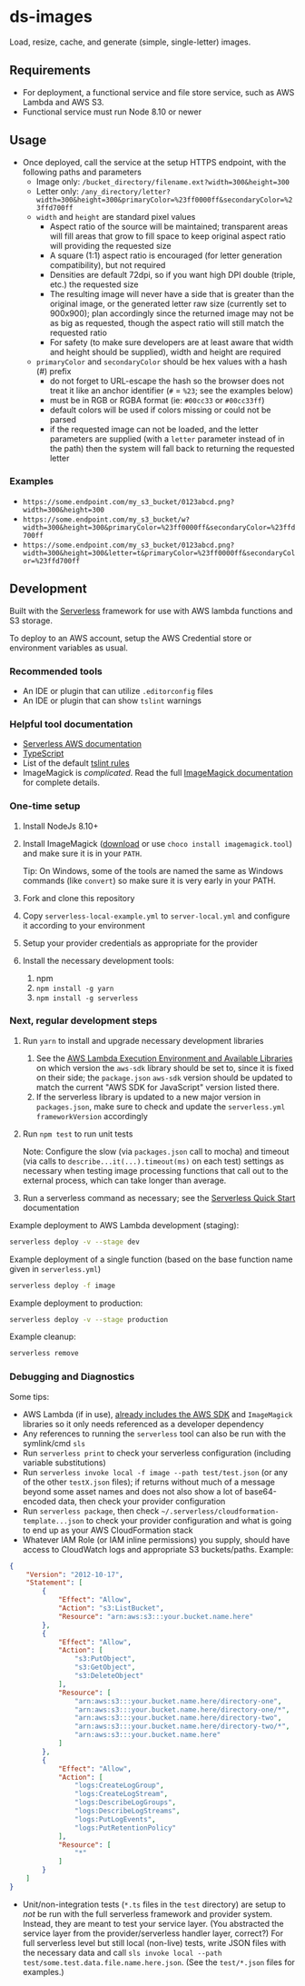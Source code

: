 # ds-images

Load, resize, cache, and generate (simple, single-letter) images.

## Requirements

* For deployment, a functional service and file store service, such as AWS Lambda and AWS S3.
* Functional service must run Node 8.10 or newer

## Usage

* Once deployed, call the service at the setup HTTPS endpoint, with the following paths and parameters
  * Image only: `/bucket_directory/filename.ext?width=300&height=300`
  * Letter only: `/any_directory/letter?width=300&height=300&primaryColor=%23ff0000ff&secondaryColor=%23ffd700ff`
  * `width` and `height` are standard pixel values
    * Aspect ratio of the source will be maintained; transparent areas will fill areas that grow to fill space to keep original aspect ratio will providing the requested size
    * A square (1:1) aspect ratio is encouraged (for letter generation compatibility), but not required
    * Densities are default 72dpi, so if you want high DPI double (triple, etc.) the requested size
    * The resulting image will never have a side that is greater than the original image, or the generated letter raw size (currently set to 900x900); plan accordingly since the returned image may not be as big as requested, though the aspect ratio will still match the requested ratio
    * For safety (to make sure developers are at least aware that width and height should be supplied), width and height are required
  * `primaryColor` and `secondaryColor` should be hex values with a hash (#) prefix
    * do not forget to URL-escape the hash so the browser does not treat it like an anchor identifier (`#` = `%23`; see the examples below)
    * must be in RGB or RGBA format (ie: `#00cc33` or `#00cc33ff`)
    * default colors will be used if colors missing or could not be parsed
    * if the requested image can not be loaded, and the letter parameters are supplied (with a `letter` parameter instead of in the path) then the system will fall back to returning the requested letter

### Examples

* `https://some.endpoint.com/my_s3_bucket/0123abcd.png?width=300&height=300`
* `https://some.endpoint.com/my_s3_bucket/w?width=300&height=300&primaryColor=%23ff0000ff&secondaryColor=%23ffd700ff`
* `https://some.endpoint.com/my_s3_bucket/0123abcd.png?width=300&height=300&letter=t&primaryColor=%23ff0000ff&secondaryColor=%23ffd700ff`

## Development

Built with the [Serverless](https://serverless.com/) framework for use with AWS lambda functions and S3 storage.

To deploy to an AWS account, setup the AWS Credential store or environment variables as usual.

### Recommended tools

* An IDE or plugin that can utilize `.editorconfig` files
* An IDE or plugin that can show `tslint` warnings

### Helpful tool documentation

* [Serverless AWS documentation](https://serverless.com/framework/docs/providers/aws/)
* [TypeScript](https://www.typescriptlang.org/docs/handbook/basic-types.html)
* List of the default [tslint rules](https://palantir.github.io/tslint/rules/)
* ImageMagick is *complicated*. Read the full [ImageMagick documentation](http://www.imagemagick.org/Usage/) for complete details.

### One-time setup

1. Install NodeJs 8.10+
1. Install ImageMagick ([download](https://www.imagemagick.org/script/download.php) or use `choco install imagemagick.tool`) and make sure it is in your `PATH`.

   Tip: On Windows, some of the tools are named the same as Windows commands (like `convert`) so make sure it is very early in your PATH.
1. Fork and clone this repository
1. Copy `serverless-local-example.yml` to `server-local.yml` and configure it according to your environment
1. Setup your provider credentials as appropriate for the provider
1. Install the necessary development tools:
   1. npm
   1. `npm install -g yarn`
   1. `npm install -g serverless`

### Next, regular development steps

1. Run `yarn` to install and upgrade necessary development libraries
   1. See the [AWS Lambda Execution Environment and Available Libraries](https://docs.aws.amazon.com/lambda/latest/dg/current-supported-versions.html)  on which version the `aws-sdk` library should be set to, since it is fixed on their side; the `package.json` `aws-sdk` version should be updated to match the current "AWS SDK for JavaScript" version listed there.
   1. If the serverless library is updated to a new major version in `packages.json`, make sure to check and update the `serverless.yml` `frameworkVersion` accordingly
1. Run `npm test` to run unit tests

   Note: Configure the slow (via `packages.json` call to mocha) and timeout (via calls to `describe...it(...).timeout(ms)` on each test) settings as necessary when testing image processing functions that call out to the external process, which can take longer than average.

1. Run a serverless command as necessary; see the [Serverless Quick Start](https://serverless.com/framework/docs/providers/aws/guide/quick-start/) documentation

Example deployment to AWS Lambda development (staging):

```bash
serverless deploy -v --stage dev
```

Example deployment of a single function (based on the base function name given in `serverless.yml`)

```bash
serverless deploy -f image
```

Example deployment to production:

```bash
serverless deploy -v --stage production
```

Example cleanup:

```bash
serverless remove
```

### Debugging and Diagnostics

Some tips:

* AWS Lambda (if in use), [already includes the AWS SDK](https://docs.aws.amazon.com/lambda/latest/dg/current-supported-versions.html) and `ImageMagick` libraries so it only needs referenced as a developer dependency
* Any references to running the `serverless` tool can also be run with the symlink/cmd `sls`
* Run `serverless print` to check your serverless configuration (including variable substitutions)
* Run `serverless invoke local -f image --path test/test.json` (or any of the other `testX.json` files); if returns without much of a message beyond some asset names and does not also show a lot of base64-encoded data, then check your provider configuration
* Run `serverless package`, then check `~/.serverless/cloudformation-template...json` to check your provider configuration and what is going to end up as your AWS CloudFormation stack
* Whatever IAM Role (or IAM inline permissions) you supply, should have access to CloudWatch logs and appropriate S3 buckets/paths. Example:

```json
{
    "Version": "2012-10-17",
    "Statement": [
        {
            "Effect": "Allow",
            "Action": "s3:ListBucket",
            "Resource": "arn:aws:s3:::your.bucket.name.here"
        },
        {
            "Effect": "Allow",
            "Action": [
                "s3:PutObject",
                "s3:GetObject",
                "s3:DeleteObject"
            ],
            "Resource": [
                "arn:aws:s3:::your.bucket.name.here/directory-one",
                "arn:aws:s3:::your.bucket.name.here/directory-one/*",
                "arn:aws:s3:::your.bucket.name.here/directory-two",
                "arn:aws:s3:::your.bucket.name.here/directory-two/*",
                "arn:aws:s3:::your.bucket.name.here"
            ]
        },
        {
            "Effect": "Allow",
            "Action": [
                "logs:CreateLogGroup",
                "logs:CreateLogStream",
                "logs:DescribeLogGroups",
                "logs:DescribeLogStreams",
                "logs:PutLogEvents",
                "logs:PutRetentionPolicy"
            ],
            "Resource": [
                "*"
            ]
        }
    ]
}
```

* Unit/non-integration tests (`*.ts` files in the `test` directory) are setup to *not* be run with the full serverless framework and provider system. Instead, they are meant to test your service layer. (You abstracted the service layer from the provider/serverless handler layer, correct?) For full serverless level but still local (non-live) tests, write JSON files with the necessary data and call `sls invoke local --path test/some.test.data.file.name.here.json`. (See the `test/*.json` files for examples.)

